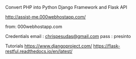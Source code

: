 Convert PHP into Python Django Framework and Flask API



http://assist-me.000webhostapp.com/

from:
000webhostapp.com

Credentials
  email : chrispesudas@gmail.com
  pass  : presinto




Tutorials
https://www.djangoproject.com/
https://flask-restful.readthedocs.io/en/latest/
